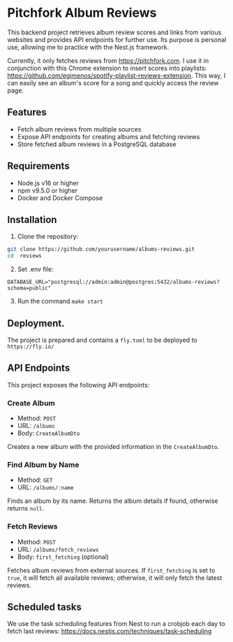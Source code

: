 # Pitchfork Album Reviews

This backend project retrieves album review scores and links from various websites and provides API endpoints for further use. Its purpose is personal use, allowing me to practice with the Nest.js framework.

Currently, it only fetches reviews from https://pitchfork.com. I use it in conjunction with this Chrome extension to insert scores into playlists: https://github.com/egimenos/spotify-playlist-reviews-extension. This way, I can easily see an album's score for a song and quickly access the review page.

## Features

- Fetch album reviews from multiple sources
- Expose API endpoints for creating albums and fetching reviews
- Store fetched album reviews in a PostgreSQL database

## Requirements

- Node.js v16 or higher
- npm v9.5.0 or higher
- Docker and Docker Compose

## Installation

1. Clone the repository:

```bash
git clone https://github.com/yourusername/albums-reviews.git
cd  reviews
```

2. Set .env file:

`DATABASE_URL="postgresql://admin:admin@postgres:5432/albums-reviews?schema=public"`

3. Run the command `make start`

## Deployment.

The project is prepared and contains a `fly.toml` to be deployed to `https://fly.io/`

## API Endpoints

This project exposes the following API endpoints:

### Create Album

- Method: `POST`
- URL: `/albums`
- Body: `CreateAlbumDto`

Creates a new album with the provided information in the `CreateAlbumDto`.

### Find Album by Name

- Method: `GET`
- URL: `/albums/:name`

Finds an album by its name. Returns the album details if found, otherwise returns `null`.

### Fetch Reviews

- Method: `POST`
- URL: `/albums/fetch_reviews`
- Body: `first_fetching` (optional)

Fetches album reviews from external sources. If `first_fetching` is set to `true`, it will fetch all available reviews; otherwise, it will only fetch the latest reviews.

## Scheduled tasks

We use the task scheduling features from Nest to run a crobjob each day to fetch last reviews: https://docs.nestjs.com/techniques/task-scheduling

